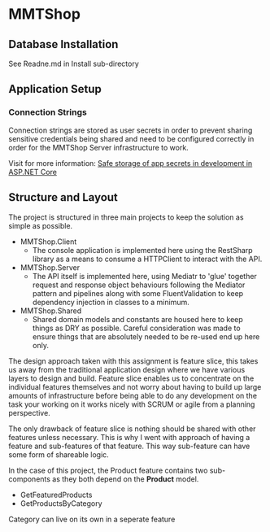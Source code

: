 # MMTShop

## Database Installation
See Readne.md in Install sub-directory

## Application Setup

### Connection Strings
Connection strings are stored as user secrets in 
order to prevent sharing sensitive credentials being shared and 
need to be configured correctly in order for the
MMTShop Server infrastructure to work. 

Visit for more information:
[Safe storage of app secrets in development in ASP.NET Core](https://docs.microsoft.com/en-us/aspnet/core/security/app-secrets?view=aspnetcore-5.0&tabs=windows)

## Structure and Layout

The project is structured in three main projects to keep the solution
as simple as possible.
- MMTShop.Client
    - The console application is implemented here using the RestSharp library 
      as a means to consume a HTTPClient to interact with the API. 
- MMTShop.Server
    - The API itself is implemented here, using Mediatr to 'glue' together 
      request and response object behaviours following the Mediator 
      pattern and pipelines along with some FluentValidation to keep 
      dependency injection in classes to a minimum.
- MMTShop.Shared
    - Shared domain models and constants are housed here to keep things 
      as DRY as possible. Careful consideration was made to ensure things
      that are absolutely needed to be re-used end up here only.

The design approach taken with this assignment is feature slice, 
this takes us away from the traditional application design where 
we have various layers to design and build. Feature slice enables us
to concentrate on the individual features themselves and not worry about
having to build up large amounts of infrastructure before being able to
do any development on the task your working on it works nicely with SCRUM
or agile from a planning perspective. 

The only drawback of feature slice is nothing should be shared with
other features unless necessary. This is why I went with approach of
having a feature and sub-features of that feature. This way 
sub-feature can have some form of shareable logic. 

In the case of this project, the Product feature contains two 
sub-components as they both depend on the **Product** model.
- GetFeaturedProducts
- GetProductsByCategory

Category can live on its own in a seperate feature